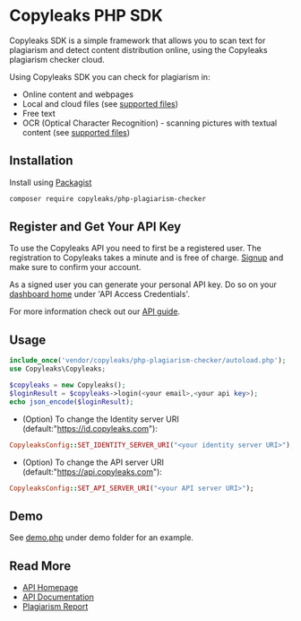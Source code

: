 # Copyleaks PHP SDK

Copyleaks SDK is a simple framework that allows you to scan text for plagiarism and detect content distribution online, using the Copyleaks plagiarism checker cloud.

Using Copyleaks SDK you can check for plagiarism in:
* Online content and webpages
* Local and cloud files (see [supported files](https://api.copyleaks.com/documentation/specifications#2-supported-file-types))
* Free text
* OCR (Optical Character Recognition) - scanning pictures with textual content (see [supported files](https://api.copyleaks.com/documentation/specifications#6-supported-image-types-ocr))

## Installation

Install using [Packagist](https://packagist.org/packages/copyleaks/php-plagiarism-checker)

```bash
composer require copyleaks/php-plagiarism-checker
```

## Register and Get Your API Key
To use the Copyleaks API you need to first be a registered user. The registration to Copyleaks takes a minute and is free of charge. [Signup](https://api.copyleaks.com/?register=true) and make sure to confirm your account.

As a signed user you can generate your personal API key. Do so on your [dashboard home](https://api.copyleaks.com/dashboard) under 'API Access Credentials'.

For more information check out our [API guide](https://api.copyleaks.com/documentation/v3).

## Usage
```php
include_once('vendor/copyleaks/php-plagiarism-checker/autoload.php');
use Copyleaks\Copyleaks;

$copyleaks = new Copyleaks();
$loginResult = $copyleaks->login(<your email>,<your api key>);
echo json_encode($loginResult);
```
* (Option) To change the Identity server URI (default:"https://id.copyleaks.com"):
```rb
CopyleaksConfig::SET_IDENTITY_SERVER_URI("<your identity server URI>"); 
```
* (Option) To change the API server URI (default:"https://api.copyleaks.com"):
```rb
CopyleaksConfig::SET_API_SERVER_URI("<your API server URI>");
```

## Demo
See [demo.php](./demo/demo.php) under demo folder for an example.
## Read More
* [API Homepage](https://api.copyleaks.com/)
* [API Documentation](https://api.copyleaks.com/documentation)
* [Plagiarism Report](https://github.com/Copyleaks/plagiarism-report)